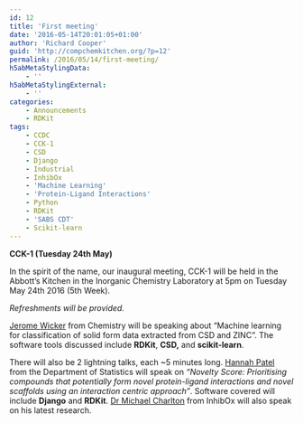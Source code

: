 ```yaml
---
id: 12
title: 'First meeting'
date: '2016-05-14T20:01:05+01:00'
author: 'Richard Cooper'
guid: 'http://compchemkitchen.org/?p=12'
permalink: /2016/05/14/first-meeting/
h5abMetaStylingData:
    - ''
h5abMetaStylingExternal:
    - ''
categories:
    - Announcements
    - RDKit
tags:
    - CCDC
    - CCK-1
    - CSD
    - Django
    - Industrial
    - InhibOx
    - 'Machine Learning'
    - 'Protein-Ligand Interactions'
    - Python
    - RDKit
    - 'SABS CDT'
    - Scikit-learn
---
```


**CCK-1 (Tuesday 24th May)**

In the spirit of the name, our inaugural meeting, CCK-1 will be held in the Abbott’s Kitchen in the Inorganic Chemistry Laboratory at <span class="aBn" data-term="goog_99929555" tabindex="0"><span class="aQJ">5pm</span></span> on Tuesday May 24th 2016 (5th Week).

*Refreshments will be provided.*

<span style="text-decoration: underline;">Jerome Wicker</span> from Chemistry will be speaking about “Machine learning for classification of solid form data extracted from CSD and ZINC”. The software tools discussed include **RDKit**, **CSD,** and **scikit-learn**.

There will also be 2 lightning talks, each ~5 minutes long. <u><span class="il">Hannah</span> Patel</u> from the Department of Statistics will speak on *“Novelty Score: Prioritising compounds that potentially form novel protein-ligand interactions and novel scaffolds using an interaction centric approach”*. Software covered will include **Django** and **RDKit**. <u>Dr Michael Charlton</u> from InhibOx will also speak on his latest research.